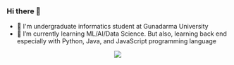 ### Hi there 👋

- 🔭 I'm undergraduate informatics student at Gunadarma University
- 🌱 I’m currently learning ML/AI/Data Science. But also, learning back end especially with Python, Java, and JavaScript programming language

<p align="center">
  <a href="https://github.com/margaretalola"><img src="https://github-readme-stats.vercel.app/api?username=margaretalola&show_icons=true&count_private=true&theme=synthwave&border_radius=20&custom_title=margaretalola's%20GitHub%20Stats&line_height=32"></a>
</p>
